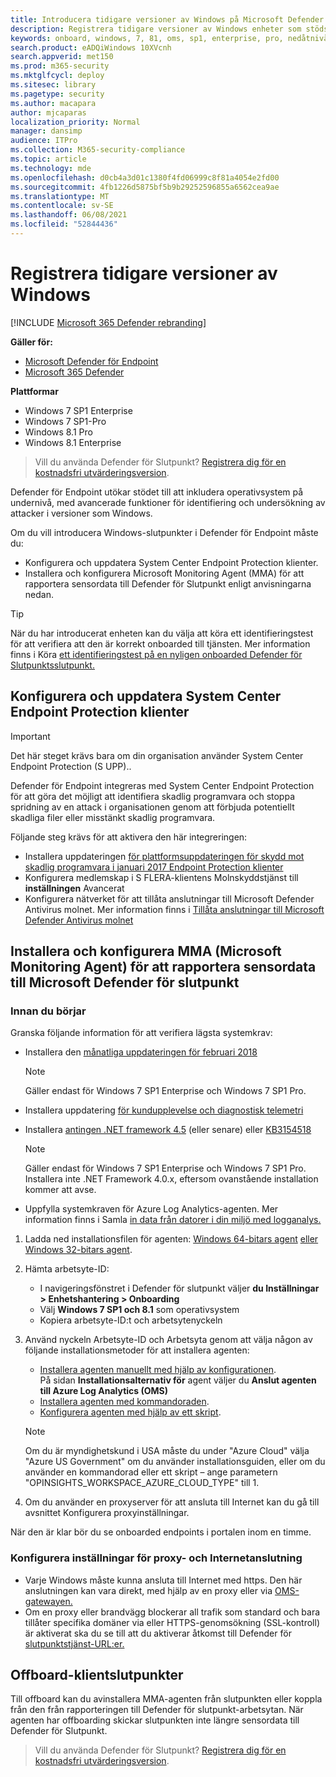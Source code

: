 ```yaml
---
title: Introducera tidigare versioner av Windows på Microsoft Defender för Endpoint
description: Registrera tidigare versioner av Windows enheter som stöds så att de kan skicka sensordata till Microsoft Defender för slutpunkts sensor
keywords: onboard, windows, 7, 81, oms, sp1, enterprise, pro, nedåtnivå
search.product: eADQiWindows 10XVcnh
search.appverid: met150
ms.prod: m365-security
ms.mktglfcycl: deploy
ms.sitesec: library
ms.pagetype: security
ms.author: macapara
author: mjcaparas
localization_priority: Normal
manager: dansimp
audience: ITPro
ms.collection: M365-security-compliance
ms.topic: article
ms.technology: mde
ms.openlocfilehash: d0cb4a3d01c1380f4fd06999c8f81a4054e2fd00
ms.sourcegitcommit: 4fb1226d5875bf5b9b29252596855a6562cea9ae
ms.translationtype: MT
ms.contentlocale: sv-SE
ms.lasthandoff: 06/08/2021
ms.locfileid: "52844436"
---
```

# <a name="onboard-previous-versions-of-windows"></a>Registrera tidigare versioner av Windows

[!INCLUDE [Microsoft 365 Defender rebranding](../../includes/microsoft-defender.md)]


**Gäller för:**
- [Microsoft Defender för Endpoint](https://go.microsoft.com/fwlink/p/?linkid=2154037)
- [Microsoft 365 Defender](https://go.microsoft.com/fwlink/?linkid=2118804)

**Plattformar**
- Windows 7 SP1 Enterprise
- Windows 7 SP1-Pro
- Windows 8.1 Pro
- Windows 8.1 Enterprise


>Vill du använda Defender för Slutpunkt? [Registrera dig för en kostnadsfri utvärderingsversion](https://www.microsoft.com/microsoft-365/windows/microsoft-defender-atp?ocid=docs-wdatp-downlevel-abovefoldlink).

Defender för Endpoint utökar stödet till att inkludera operativsystem på undernivå, med avancerade funktioner för identifiering och undersökning av attacker i versioner som Windows.

Om du vill introducera Windows-slutpunkter i Defender för Endpoint måste du:
- Konfigurera och uppdatera System Center Endpoint Protection klienter.
- Installera och konfigurera Microsoft Monitoring Agent (MMA) för att rapportera sensordata till Defender för Slutpunkt enligt anvisningarna nedan.

> [!TIP]
> När du har introducerat enheten kan du välja att köra ett identifieringstest för att verifiera att den är korrekt onboarded till tjänsten. Mer information finns i Köra [ett identifieringstest på en nyligen onboarded Defender för Slutpunktsslutpunkt.](run-detection-test.md)

## <a name="configure-and-update-system-center-endpoint-protection-clients"></a>Konfigurera och uppdatera System Center Endpoint Protection klienter
> [!IMPORTANT]
> Det här steget krävs bara om din organisation använder System Center Endpoint Protection (S UPP)..

Defender för Endpoint integreras med System Center Endpoint Protection för att göra det möjligt att identifiera skadlig programvara och stoppa spridning av en attack i organisationen genom att förbjuda potentiellt skadliga filer eller misstänkt skadlig programvara. 

Följande steg krävs för att aktivera den här integreringen: 
- Installera uppdateringen [för plattformsuppdateringen för skydd mot skadlig programvara i januari 2017 Endpoint Protection klienter](https://support.microsoft.com/help/3209361/january-2017-anti-malware-platform-update-for-endpoint-protection-clie) 
- Konfigurera medlemskap i S FLERA-klientens Molnskyddstjänst till **inställningen** Avancerat
- Konfigurera nätverket för att tillåta anslutningar till Microsoft Defender Antivirus molnet. Mer information finns i [Tillåta anslutningar till Microsoft Defender Antivirus molnet](/windows/security/threat-protection/microsoft-defender-antivirus/configure-network-connections-microsoft-defender-antivirus#allow-connections-to-the-microsoft-defender-antivirus-cloud)

## <a name="install-and-configure-microsoft-monitoring-agent-mma-to-report-sensor-data-to-microsoft-defender-for-endpoint"></a>Installera och konfigurera MMA (Microsoft Monitoring Agent) för att rapportera sensordata till Microsoft Defender för slutpunkt

### <a name="before-you-begin"></a>Innan du börjar
Granska följande information för att verifiera lägsta systemkrav:
- Installera den [månatliga uppdateringen för februari 2018](https://support.microsoft.com/help/4074598/windows-7-update-kb4074598)
  
  > [!NOTE]
  > Gäller endast för Windows 7 SP1 Enterprise och Windows 7 SP1 Pro. 

- Installera uppdatering [för kundupplevelse och diagnostisk telemetri](https://support.microsoft.com/help/3080149/update-for-customer-experience-and-diagnostic-telemetry)

- Installera [antingen .NET framework 4.5](https://www.microsoft.com/download/details.aspx?id=30653) (eller senare) eller [KB3154518](https://support.microsoft.com/help/3154518/support-for-tls-system-default-versions-included-in-the-net-framework)

    > [!NOTE]
    > Gäller endast för Windows 7 SP1 Enterprise och Windows 7 SP1 Pro.
    > Installera inte .NET Framework 4.0.x, eftersom ovanstående installation kommer att avse.

- Uppfylla systemkraven för Azure Log Analytics-agenten. Mer information finns i Samla [in data från datorer i din miljö med logganalys.](/azure/log-analytics/log-analytics-concept-hybrid#prerequisites)



1. Ladda ned installationsfilen för agenten: [Windows 64-bitars agent](https://go.microsoft.com/fwlink/?LinkId=828603) [eller Windows 32-bitars agent](https://go.microsoft.com/fwlink/?LinkId=828604).

2. Hämta arbetsyte-ID:
   - I navigeringsfönstret i Defender för slutpunkt väljer **du Inställningar > Enhetshantering > Onboarding**
   - Välj **Windows 7 SP1 och 8.1** som operativsystem
   - Kopiera arbetsyte-ID:t och arbetsytenyckeln

3. Använd nyckeln Arbetsyte-ID och Arbetsyta genom att välja någon av följande installationsmetoder för att installera agenten:
    - [Installera agenten manuellt med hjälp av konfigurationen](/azure/log-analytics/log-analytics-windows-agents#install-agent-using-setup-wizard). <br>
      På sidan **Installationsalternativ för** agent väljer du **Anslut agenten till Azure Log Analytics (OMS)**
    - [Installera agenten med kommandoraden](/azure/log-analytics/log-analytics-windows-agents#install-agent-using-command-line).
    - [Konfigurera agenten med hjälp av ett skript](/azure/log-analytics/log-analytics-windows-agents#install-agent-using-dsc-in-azure-automation).

   > [!NOTE]
   > Om du [](gov.md)är myndighetskund i USA måste du under "Azure Cloud" välja "Azure US Government" om du använder installationsguiden, eller om du använder en kommandorad eller ett skript – ange parametern "OPINSIGHTS_WORKSPACE_AZURE_CLOUD_TYPE" till 1.

4. Om du använder en proxyserver för att ansluta till Internet kan du gå till avsnittet Konfigurera proxyinställningar.

När den är klar bör du se onboarded endpoints i portalen inom en timme.

### <a name="configure-proxy-and-internet-connectivity-settings"></a>Konfigurera inställningar för proxy- och Internetanslutning
 
- Varje Windows måste kunna ansluta till Internet med https. Den här anslutningen kan vara direkt, med hjälp av en proxy eller via [OMS-gatewayen.](/azure/log-analytics/log-analytics-oms-gateway)
- Om en proxy eller brandvägg blockerar all trafik som standard och bara tillåter specifika domäner via eller HTTPS-genomsökning (SSL-kontroll) är aktiverat ska du se till att du aktiverar åtkomst till Defender för [slutpunktstjänst-URL:er.](/microsoft-365/security/defender-endpoint/configure-proxy-internet#enable-access-to-microsoft-defender-atp-service-urls-in-the-proxy-server)

## <a name="offboard-client-endpoints"></a>Offboard-klientslutpunkter
Till offboard kan du avinstallera MMA-agenten från slutpunkten eller koppla från den från rapporteringen till Defender för slutpunkt-arbetsytan. När agenten har offboarding skickar slutpunkten inte längre sensordata till Defender för Slutpunkt. 

> Vill du använda Defender för Slutpunkt? [Registrera dig för en kostnadsfri utvärderingsversion](https://www.microsoft.com/microsoft-365/windows/microsoft-defender-atp?ocid=docs-wdatp-downlevele-belowfoldlink).
